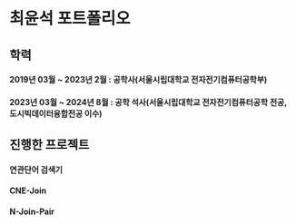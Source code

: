 # **최윤석 포트폴리오**

## **학력**
#### 2019년 03월 ~ 2023년 2월 : 공학사(서울시립대학교 전자전기컴퓨터공학부)
#### 2023년 03월 ~ 2024년 8월 : 공학 석사(서울시립대학교 전자전기컴퓨터공학 전공, 도시빅데이터융합전공 이수)



## **진행한 프로젝트**
#### 연관단어 검색기
#### CNE-Join
#### N-Join-Pair
